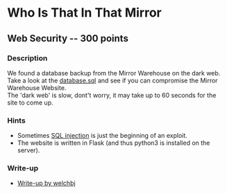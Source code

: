# Who Is That In That Mirror

## Web Security -- 300 points

### Description

We found a database backup from the Mirror Warehouse on the dark web. Take a look at the [database.sql](./database.sql) and see if you can compromise the Mirror Warehouse Website.  
The 'dark web' is slow, dont't worry, it may take up to 60 seconds for the site to come up.

### Hints

* Sometimes [SQL injection](https://media.blackhat.com/bh-us-12/Briefings/Cutlip/BH_US_12_Cutlip_SQL_Exploitation_WP.pdf) is just the beginning of an exploit.
* The website is written in Flask (and thus python3 is installed on the server).


### Write-up

- [Write-up by welchbj](https://github.com/welchbj/ctf/tree/master/writeups/2020/CyberStakes/who-is-that-in-that-mirror)
